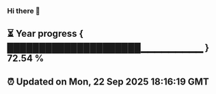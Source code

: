 ### Hi there 👋
⏳ Year progress { █████████████████████▁▁▁▁▁▁▁▁▁ } 72.54 %
---
⏰ Updated on Mon, 22 Sep 2025 18:16:19 GMT
---
